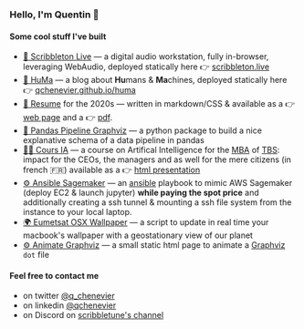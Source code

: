 ### Hello, I'm Quentin 👋

#### Some cool stuff I've built

- [🎵 Scribbleton Live](https://github.com/qchenevier/scribbleton-live) — a digital audio workstation, fully in-browser, leveraging WebAudio, deployed statically here 👉 [scribbleton.live](https://scribbleton.live/)
- [📝 HuMa](https://github.com/qchenevier/huma) — a blog about **Hu**mans & **Ma**chines, deployed statically here 👉 [qchenevier.github.io/huma](https://qchenevier.github.io/huma/)
- [📄 Resume](https://github.com/qchenevier/resume) for the 2020s — written in markdown/CSS & available as a 👉 [web page](https://qchenevier.github.io/resume/) and a 👉 [pdf](https://raw.githubusercontent.com/qchenevier/resume/master/resume.pdf).
- [🐼 Pandas Pipeline Graphviz](https://github.com/qchenevier/pandas-pipeline-graphviz) —  a python package to build a nice explanative schema of a data pipeline in pandas
- [👨‍🏫 Cours IA](https://github.com/qchenevier/cours-IA) — a course on Artifical Intelligence for the [MBA](https://www.tbs-education.fr/formation/global-executive-mba/) of [TBS](https://www.tbs-education.fr/): impact for the CEOs, the managers and as well for the mere citizens (in french 🇫🇷) available as a 👉 [html presentation](https://qchenevier.github.io/cours-IA/cours_12h_presentiel.html)
- [⚙️ Ansible Sagemaker](https://github.com/qchenevier/ansible_sagemaker) — an [ansible](https://github.com/ansible/ansible) playbook to mimic AWS Sagemaker (deploy EC2 & launch jupyter) **while paying the spot price** and additionally creating a ssh tunnel & mounting a ssh file system from the instance to your local laptop.
- [🌍 Eumetsat OSX Wallpaper](https://github.com/qchenevier/eumetsat-osx-wallpaper) — a script to update in real time your macbook's wallpaper with a geostationary view of our planet
- [⚙️ Animate Graphviz](https://github.com/qchenevier/animate_graphviz) — a small static html page to animate a [Graphviz](https://graphviz.org/) `dot` file

#### Feel free to contact me

- on twitter [@q_chenevier](https://twitter.com/q_chenevier)
- on linkedin [@qchenevier](https://www.linkedin.com/in/qchenevier/)
- on Discord on [scribbletune's channel](https://discord.gg/6QQspg4J)

<!--
**qchenevier/qchenevier** is a ✨ _special_ ✨ repository because its `README.md` (this file) appears on your GitHub profile.

Here are some ideas to get you started:

- 🔭 I’m currently working on ...
- 🌱 I’m currently learning ...
- 👯 I’m looking to collaborate on ...
- 🤔 I’m looking for help with ...
- 💬 Ask me about ...
- 📫 How to reach me: ...
- 😄 Pronouns: ...
- ⚡ Fun fact: ...
-->
